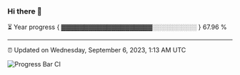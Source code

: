 ### Hi there 👋

⏳ Year progress { ▓▓▓▓▓▓▓▓▓▓▓▓▓▓▓▓▓▓▓▓░░░░░░░░░░ } 67.96 %

---

⏰ Updated on Wednesday, September 6, 2023, 1:13 AM UTC

![Progress Bar CI](https://github.com/arthurbuhl/arthurbuhl/workflows/Progress%20Bar%20CI/badge.svg)
